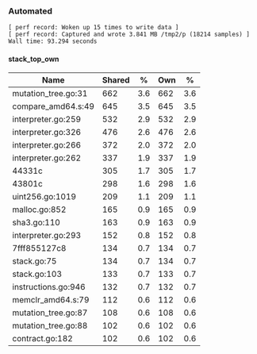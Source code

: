 ### Automated

```
[ perf record: Woken up 15 times to write data ]
[ perf record: Captured and wrote 3.841 MB /tmp2/p (18214 samples) ]
Wall time: 93.294 seconds
```

#### stack_top_own

Name                                                | Shared |   %   | Own |   %
----------------------------------------------------|--------|-------|-----|------
mutation_tree.go:31                                 |    662 |   3.6 | 662 |   3.6
compare_amd64.s:49                                  |    645 |   3.5 | 645 |   3.5
interpreter.go:259                                  |    532 |   2.9 | 532 |   2.9
interpreter.go:326                                  |    476 |   2.6 | 476 |   2.6
interpreter.go:266                                  |    372 |   2.0 | 372 |   2.0
interpreter.go:262                                  |    337 |   1.9 | 337 |   1.9
44331c                                              |    305 |   1.7 | 305 |   1.7
43801c                                              |    298 |   1.6 | 298 |   1.6
uint256.go:1019                                     |    209 |   1.1 | 209 |   1.1
malloc.go:852                                       |    165 |   0.9 | 165 |   0.9
sha3.go:110                                         |    163 |   0.9 | 163 |   0.9
interpreter.go:293                                  |    152 |   0.8 | 152 |   0.8
7fff855127c8                                        |    134 |   0.7 | 134 |   0.7
stack.go:75                                         |    134 |   0.7 | 134 |   0.7
stack.go:103                                        |    133 |   0.7 | 133 |   0.7
instructions.go:946                                 |    132 |   0.7 | 132 |   0.7
memclr_amd64.s:79                                   |    112 |   0.6 | 112 |   0.6
mutation_tree.go:87                                 |    108 |   0.6 | 108 |   0.6
mutation_tree.go:88                                 |    102 |   0.6 | 102 |   0.6
contract.go:182                                     |    102 |   0.6 | 102 |   0.6
